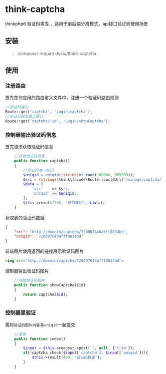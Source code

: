 # think-captcha

thinkphp6 验证码类库 ，适用于前后端分离模式，api接口验证码使用场景

## 安装
> composer require dysix/think-captcha



## 使用

### 注册路由

首先在你应用的路由定义文件中，注册一个验证码路由规则

~~~php
//验证码接口
Route::get('captcha', 'Login/captcha');
//验证码图形展示接口
Route::get('captcha/:id', 'Login/showCaptcha');
~~~

### 控制器输出验证码信息

首先请求获取验证码信息

~~~php
    //获取验证码信息
    public function captcha()
    {
        //验证码唯一标识
        $uniqid = uniqid((string)mt_rand(100000, 999999));
        $src = (string)\think\facade\Route::buildUrl('/manage/captcha/' . $uniqid)->domain(true);
        $data = [
            'src'    => $src,
            'uniqid' => $uniqid,
        ];
        $this->result(200, '获取成功', $data);
    }
~~~

获取到的验证码数据

```json
{
	"src": "http://domain/captcha/720807640afff8834bd",
	"uniqid": "720807640afff8834bd"
}
```

前端图片使用返回的链接展示验证码图片

```html
<img src="http://domain/captcha/720807640afff8834bd">
```

控制器输出验证码图片

~~~php
	//获取验证码图片
    public function showCaptcha($id)
    {
        return captcha($id);
    }
~~~
### 控制器里验证

需将`验证码图片内容`与`uniqid`一起提交

~~~php
	//登录
    public function index()
    {
    	$input = $this->request->post('', null, ['trim']);
    	if(!captcha_check($input['captcha'], $input['uniqid'])){
            $this->result(400, '验证码错误');
        }
    }
~~~